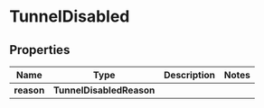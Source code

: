 

# TunnelDisabled


## Properties

| Name | Type | Description | Notes |
|------------ | ------------- | ------------- | -------------|
|**reason** | **TunnelDisabledReason** |  |  |



